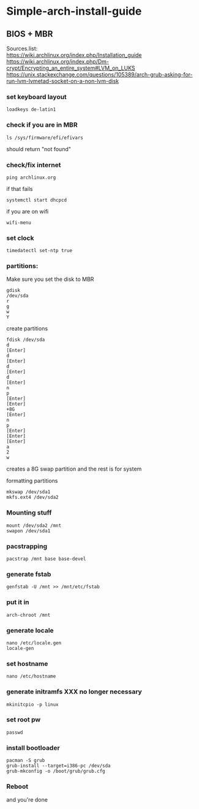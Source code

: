 # Simple-arch-install-guide

## BIOS + MBR 

Sources.list:  
https://wiki.archlinux.org/index.php/Installation_guide  
https://wiki.archlinux.org/index.php/Dm-crypt/Encrypting_an_entire_system#LVM_on_LUKS  
https://unix.stackexchange.com/questions/105389/arch-grub-asking-for-run-lvm-lvmetad-socket-on-a-non-lvm-disk  

### set keyboard layout
`loadkeys de-latin1`

### check if you are in MBR
```
ls /sys/firmware/efi/efivars
```
should return "not found"

### check/fix internet
```
ping archlinux.org
```
if that fails
```
systemctl start dhcpcd
```
if you are on wifi
```
wifi-menu
```

### set clock
```
timedatectl set-ntp true
```

### partitions:
Make sure you set the disk to MBR 
```
gdisk
/dev/sda
r
g
w
Y
```

create partitions 
```
fdisk /dev/sda
d
[Enter]
d
[Enter]
d
[Enter]
d
[Enter]
n
p
[Enter]
[Enter]
+8G
[Enter]
n
p
[Enter]
[Enter]
[Enter]
a
2
w
```
creates a 8G swap partition and the rest is for system

formatting partitions
```
mkswap /dev/sda1
mkfs.ext4 /dev/sda2
```

### Mounting stuff
```
mount /dev/sda2 /mnt
swapon /dev/sda1
```

### pacstrapping 
```
pacstrap /mnt base base-devel
```

### generate fstab
```
genfstab -U /mnt >> /mnt/etc/fstab
```

### put it in
```
arch-chroot /mnt
```

### generate locale
```
nano /etc/locale.gen
locale-gen
```

### set hostname
```
nano /etc/hostname
```

### generate initramfs XXX no longer necessary
```
mkinitcpio -p linux
```

### set root pw
```
passwd
```

### install bootloader
```
pacman -S grub
grub-install --target=i386-pc /dev/sda
grub-mkconfig -o /boot/grub/grub.cfg
```

### Reboot
and you're done
